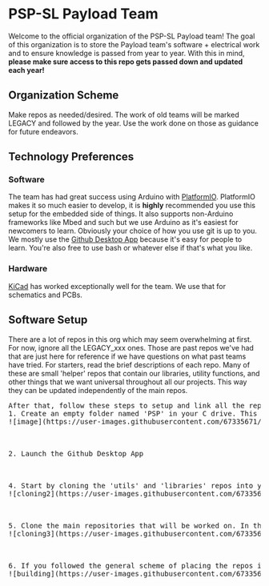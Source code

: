 # PSP-SL Payload Team
Welcome to the official organization of the PSP-SL Payload team!
The goal of this organization is to store the Payload team's software + electrical work and to ensure knowledge is passed from year to year. With this in mind, **please make sure access to this repo gets passed down and updated each year!**


## Organization Scheme
Make repos as needed/desired. The work of old teams will be marked LEGACY and followed by the year. Use the work done on those as guidance for future endeavors.

## Technology Preferences
### Software
The team has had great success using Arduino with [PlatformIO](https://platformio.org/). PlatformIO makes it so much easier to develop, it is **highly** recommended you use this setup for the embedded side of things. It also supports non-Arduino frameworks like Mbed and such but we use Arduino as it's easiest for newcomers to learn.
Obviously your choice of how you use git is up to you. We mostly use the [Github Desktop App](https://desktop.github.com/) because it's easy for people to learn. You're also free to use bash or whatever else if that's what you like.
### Hardware
[KiCad](https://www.kicad.org/) has worked exceptionally well for the team. We use that for schematics and PCBs. 

## Software Setup
There are a lot of repos in this org which may seem overwhelming at first. For now, ignore all the LEGACY_xxx ones. Those are past repos we've had that are just here for reference if we have questions on what past teams have tried. For starters, read the brief descriptions of each repo. Many of these are small 'helper' repos that contain our libraries, utility functions, and other things that we want universal throughout all our projects. This way they can be updated independently of the main repos.

<pre>
After that, follow these steps to setup and link all the repos:
1. Create an empty folder named 'PSP' in your C drive. This will be the root folder of all your PSP related repos
![image](https://user-images.githubusercontent.com/67335671/173953442-e841642a-dc49-4e82-a292-65fcd60e891c.png)



2. Launch the Github Desktop App



4. Start by cloning the 'utils' and 'libraries' repos into your new PSP directory (C:\PSP\). These are helper repos that our other repos will link against. 
![cloning2](https://user-images.githubusercontent.com/67335671/173955429-8815b907-e45f-4516-9b6c-2c6effbdac3e.gif)



5. Clone the main repositories that will be worked on. In this case I'm just doing GCS, but do whichever ones you will be working on.
![cloning3](https://user-images.githubusercontent.com/67335671/173982976-74d16ae6-841f-4a22-99df-84f195f0582c.gif)



6. If you followed the general scheme of placing the repos in the correct places, they will be already setup to link against each other and you will be able to compile them. Now, ensure that the project can still build. Open the root folder of the project you just cloned. (For GCS it needs to be SensorHub or ButtonHandler, since it needs a platformio.ini file in it).
![building](https://user-images.githubusercontent.com/67335671/173985598-f59468d3-58bd-41df-80b1-2a0cc77b2601.gif)
</pre>


